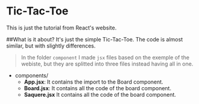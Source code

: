 # Tic-Tac-Toe
This is just the tutorial from React's website.

##What is it about?
It's just the simple Tic-Tac-Toe. The code is almost similar, but with slightly differences.

> In the folder `component` I made `jsx` files based on the exemple of the webiste, but they are splitted into three files instead having all in one.

* components/
    * **App.jsx**: It contains the import to the Board component.
    * **Board.jsx**: It contains all the code of the board component.
    * **Saquere.jsx** It contains all the code of the board component.